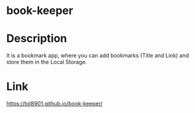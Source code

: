 # book-keeper
# Description
It is a bookmark app, where you can add bookmarks (Title and Link) and store them in the Local Storage.
# Link
https://tol8901.github.io/book-keeper/
